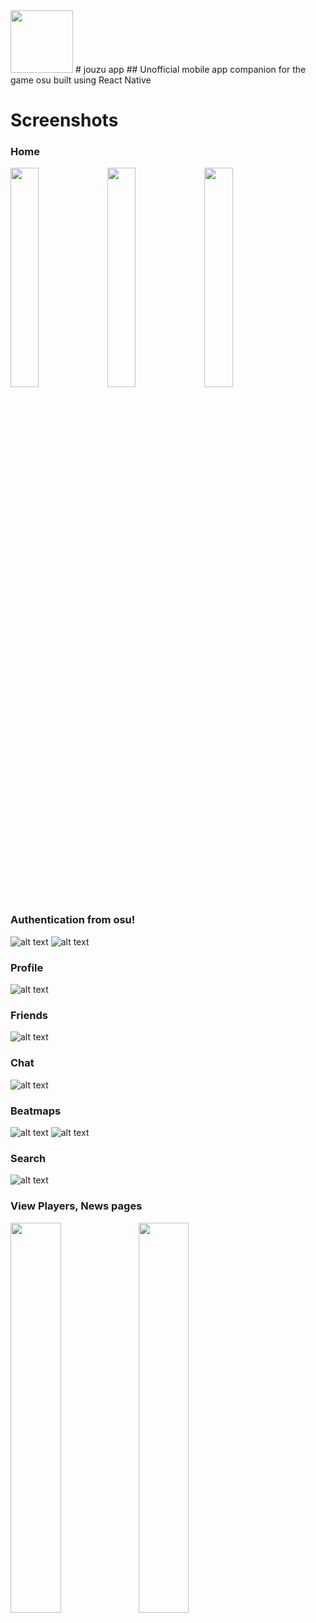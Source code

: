 <img src="https://github.com/josephbinoy/jouzu/blob/main/assets/icon.png" height="100px" width="100px">
# jouzu app
## Unofficial mobile app companion for the game osu built using React Native

# Screenshots
### Home
<a ><img src="https://github.com/josephbinoy/jouzu/blob/main/assets/Screenshots/home.jpeg?" width="30%" ></a>
<a ><img src="https://github.com/josephbinoy/jouzu/blob/main/assets/Screenshots/rankings.jpeg?" width="30%"></a>
<a ><img src="https://github.com/josephbinoy/jouzu/blob/main/assets/Screenshots/community.jpeg?" width="30%" ></a>


### Authentication from osu!
![alt text](https://github.com/josephbinoy/jouzu/blob/main/assets/Screenshots/login.jpeg)
![alt text](https://github.com/josephbinoy/jouzu/blob/main/assets/Screenshots/auth.jpeg)


### Profile
![alt text](https://github.com/josephbinoy/jouzu/blob/main/assets/Screenshots/profile.jpeg)


### Friends
![alt text](https://github.com/josephbinoy/jouzu/blob/main/assets/Screenshots/friends.jpeg)


### Chat
![alt text](https://github.com/josephbinoy/jouzu/blob/main/assets/Screenshots/chat.jpeg)


### Beatmaps
![alt text](https://github.com/josephbinoy/jouzu/blob/main/assets/Screenshots/beatmaps_listing.jpeg)
![alt text](https://github.com/josephbinoy/jouzu/blob/main/assets/Screenshots/beatmap.jpeg)


### Search
![alt text](https://github.com/josephbinoy/jouzu/blob/main/assets/Screenshots/search.jpeg)


### View Players, News pages
<a ><img src="https://github.com/josephbinoy/jouzu/blob/main/assets/Screenshots/players.jpeg" align="left" width="40%" ></a>
<a ><img src="https://github.com/josephbinoy/jouzu/blob/main/assets/Screenshots/news.jpeg" align="left" width="40%" ></a>
